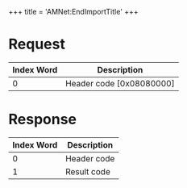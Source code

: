 +++
title = 'AMNet:EndImportTitle'
+++

# Request

| Index Word | Description                |
|------------|----------------------------|
| 0          | Header code \[0x08080000\] |

# Response

| Index Word | Description |
|------------|-------------|
| 0          | Header code |
| 1          | Result code |
